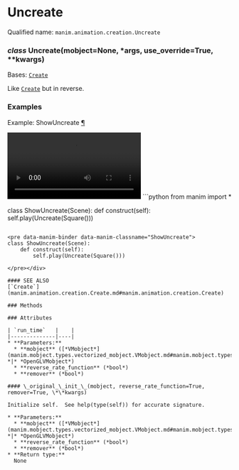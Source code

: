 # Uncreate

Qualified name: `manim.animation.creation.Uncreate`

### *class* Uncreate(mobject=None, \*args, use_override=True, \*\*kwargs)

Bases: [`Create`](manim.animation.creation.Create.md#manim.animation.creation.Create)

Like [`Create`](manim.animation.creation.Create.md#manim.animation.creation.Create) but in reverse.

### Examples

<div id="showuncreate" class="admonition admonition-manim-example">
<p class="admonition-title">Example: ShowUncreate <a class="headerlink" href="#showuncreate">¶</a></p><video
    class="manim-video"
    controls
    loop
    autoplay
    src="./ShowUncreate-1.mp4">
</video>
```python
from manim import *

class ShowUncreate(Scene):
    def construct(self):
        self.play(Uncreate(Square()))
```

<pre data-manim-binder data-manim-classname="ShowUncreate">
class ShowUncreate(Scene):
    def construct(self):
        self.play(Uncreate(Square()))

</pre></div>

#### SEE ALSO
[`Create`](manim.animation.creation.Create.md#manim.animation.creation.Create)

### Methods

### Attributes

| `run_time`   |    |
|--------------|----|
* **Parameters:**
  * **mobject** ([*VMobject*](manim.mobject.types.vectorized_mobject.VMobject.md#manim.mobject.types.vectorized_mobject.VMobject) *|* *OpenGLVMobject*)
  * **reverse_rate_function** (*bool*)
  * **remover** (*bool*)

#### \_original_\_init_\_(mobject, reverse_rate_function=True, remover=True, \*\*kwargs)

Initialize self.  See help(type(self)) for accurate signature.

* **Parameters:**
  * **mobject** ([*VMobject*](manim.mobject.types.vectorized_mobject.VMobject.md#manim.mobject.types.vectorized_mobject.VMobject) *|* *OpenGLVMobject*)
  * **reverse_rate_function** (*bool*)
  * **remover** (*bool*)
* **Return type:**
  None
